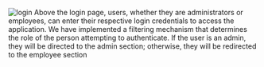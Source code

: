 ![login](https://github.com/bilaldouah/PFA/assets/88664534/2e805a0f-8211-43d7-a601-596f24f93797)
Above the login page, users, whether they are administrators or employees, can enter their respective login credentials to access the application. We have implemented a filtering mechanism that determines the role of the person attempting to authenticate. If the user is an admin, they will be directed to the admin section; otherwise, they will be redirected to the employee section

